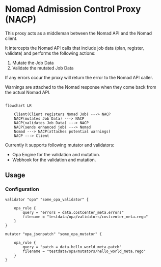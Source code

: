 # Nomad Admission Control Proxy (NACP)

This proxy acts as a middleman between the Nomad API and the Nomad client.

It intercepts the Nomad API calls that include job data (plan, register, validate) and performs the following actions:

1. Mutate the Job Data
2. Validate the mutated Job Data

If any errors occur the proxy will return the error to the Nomad API caller.

Warnings are attached to the Nomad response when they come back from the actual Nomad API.

```mermaid

flowchart LR

    Client(Client registers Nomad Job) ---> NACP
    NACP(mutates Job Data) ---> NACP
    NACP(validates Job Data) ---> NACP
    NACP(sends enhanced job) ---> Nomad
    Nomad ---> NACP(attaches potential warnings)
    NACP ---> Client

```

Currently it supports following mutator and validators:
- Opa Engine for the validation and mutation.
- Webhook for the validation and mutation.



## Usage

### Configuration

```hcl
validator "opa" "some_opa_validator" {

    opa_rule {
        query = "errors = data.costcenter_meta.errors"
        filename = "testdata/opa/validators/costcenter_meta.rego"
    }
}

mutator "opa_jsonpatch" "some_opa_mutator" {

    opa_rule {
        query = "patch = data.hello_world_meta.patch"
        filename = "testdata/opa/mutators/hello_world_meta.rego"
    }
}

```
